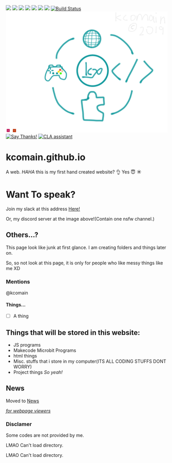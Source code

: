 [![](https://img.shields.io/discord/397074345475964929.svg?style=plastic)](https://discord.gg/8DRnhev)
![](https://img.shields.io/github/repo-size/kcomain/kcomain.github.io.svg?label=Repository%20size&style=popout)
![](https://img.shields.io/github/downloads/kcomain/kcomain.github.io/total.svg)
[![](https://img.shields.io/github/issues/kcomain/kcomain.github.io.svg)](https://github.com/kcomain/kcomain.github.io/issues)
![](https://img.shields.io/github/license/kcomain/kcomain.github.io.svg)
[![](https://img.shields.io/github/release-pre/kcomain/kcomain.github.io.svg)](https://github.com/kcomain/kcomain.github.io/releases)
[![](https://img.shields.io/website-up-down-green-red/https/shields.io.svg?label=Website)](https://kcomain.github.io)
[![Build Status](https://travis-ci.com/kcomain/kcomain.github.io.svg?branch=master)](https://travis-ci.com/kcomain/kcomain.github.io)
[![Web Image](resources/86EB92AA-CEC9-4E95-8542-00B9ECCCB03D.png)](https://kcomain.github.io)
[![Say Thanks!](https://img.shields.io/badge/Say%20Thanks-!-1EAEDB.svg)](https://saythanks.io/to/kcomain)
[![CLA assistant](https://cla-assistant.io/readme/badge/kcomain/kcomain.github.io)](https://cla-assistant.io/kcomain/kcomain.github.io)
# kcomain.github.io
A web.
_HAHA_
this is my first hand created website? :ok_hand:
Yes
:innocent:
:sunny:

# Want To speak?
Join my slack at this address [Here!](https://join.slack.com/t/kcocorp-prst/shared_invite/enQtNTA1OTE0MzQzMzk3LWVhMjA3YmZmNmIwOWJlN2RhNTE1ODYxN2ZkMGRmMDQ1ZmU3YjgzMDk4OWM0NTVkNDY5OGU1ZTc2NDYzMDE2M2Q)

Or, my discord server at the image above!(Contain one nsfw channel.)
## Others...?
This page look like junk at first glance.
I am creating folders and things later on.

So, so not look at this page, it is only for people who like messy things like me XD
### Mentions
@kcomain
#### Things...
- [ ] A thing
## Things that will be stored in this website:
* JS programs
* Makecode Microbit Programs
* html things
* Misc. stuffs that i store in my computer(ITS ALL CODING STUFFS DONT WORRY)
* Project things
*So yeah!*

## News 

Moved to [News](/sitenews.md)


*[for webpage viewers](/sitenews.html)*

### Disclamer
Some codes are not provided by me.

<p id="dirlocachag">LMAO Can't load directory.</p>
      <script>
      var dir = location.pathname.substring(0,location.pathname.lastIndexOf('/')+1);
      document.getElementById("dirlocachag").innerHTML = "Current Directory is "+dir;
     </script><p id="dirlocachag">LMAO Can't load directory.</p>
      <script>
      var dir = location.pathname.substring(0,location.pathname.lastIndexOf('/')+1);
      document.getElementById("dirlocachag").innerHTML = "Current Directory is "+dir;
     </script>
